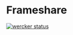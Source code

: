 # Frameshare 

[![wercker status](https://app.wercker.com/status/2c18eae28789d106184c99a91063e2ee/m/master "wercker status")](https://app.wercker.com/project/bykey/2c18eae28789d106184c99a91063e2ee)
